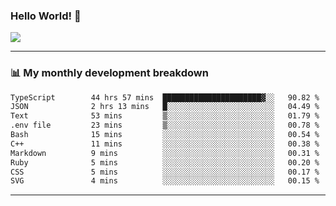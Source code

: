 ### Hello World! 👋

<a>
  <img align="center" src="https://github-readme-stats.vercel.app/api?username=megatunger&count_private=true&include_all_commits=true&bg_color=30,56CCF2,2F80ED&title_color=fff&text_color=fff" />
</a>

------
### 📊 My monthly development breakdown

<!--START_SECTION:waka-->

```txt
TypeScript        44 hrs 57 mins  ██████████████████████▓░░   90.82 %
JSON              2 hrs 13 mins   █░░░░░░░░░░░░░░░░░░░░░░░░   04.49 %
Text              53 mins         ▒░░░░░░░░░░░░░░░░░░░░░░░░   01.79 %
.env file         23 mins         ▒░░░░░░░░░░░░░░░░░░░░░░░░   00.78 %
Bash              15 mins         ░░░░░░░░░░░░░░░░░░░░░░░░░   00.54 %
C++               11 mins         ░░░░░░░░░░░░░░░░░░░░░░░░░   00.38 %
Markdown          9 mins          ░░░░░░░░░░░░░░░░░░░░░░░░░   00.31 %
Ruby              5 mins          ░░░░░░░░░░░░░░░░░░░░░░░░░   00.20 %
CSS               5 mins          ░░░░░░░░░░░░░░░░░░░░░░░░░   00.17 %
SVG               4 mins          ░░░░░░░░░░░░░░░░░░░░░░░░░   00.15 %
```

<!--END_SECTION:waka-->

------

